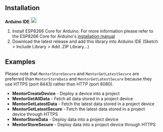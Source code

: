 ## Installation  
**Arduino IDE** <img src="https://camo.githubusercontent.com/647cefc4a331bc5ab2a760d3c731b9d0b3f1259b/68747470733a2f2f7777772e61726475696e6f2e63632f66617669636f6e2e69636f" width="20">  
1. Install ESP8266 Core for Arduino. For more information please refer to the ESP8266 Core for Arduino's [installation manual](https://github.com/esp8266/Arduino#installing-with-boards-manager)
2. Download the latest release and add this library into Arduino IDE (Sketch > Include Library > Add .ZIP Library...)  

## Examples
Please note that `MentorStoreSecure` and `MentorGetLatestSecure` are preferred than `MentorStoreData` and `MentorGetLatestSecure` because they use HTTPS (port 8443) rather than HTTP (port 8080).  

* **MentorCreateDevice** - Deploy a device into a project  
* **MentorGetAllData** - Fetch all data stored in a project device 
* **MentorGetLatestData** - Fetch the latest data stored in a project device
* **MentorGetLatestSecure** - Fetch the latest data stored in a project device through HTTPS  
* **MentorStoreData** - Deploy data into a project device
* **MentorStoreSecure** - Deploy data into a project device through HTTPS  
